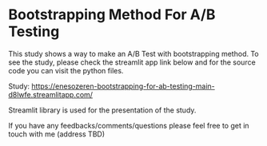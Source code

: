 # Bootstrapping Method For A/B Testing
This study shows a way to make an A/B Test with bootstrapping method. To see the study, please check the streamlit app link below and for the source code you can visit the python files.

Study:
https://enesozeren-bootstrapping-for-ab-testing-main-d8lwfe.streamlitapp.com/

Streamlit library is used for the presentation of the study.

If you have any feedbacks/comments/questions please feel free to get in touch with me (address TBD)
